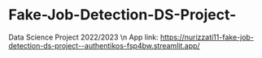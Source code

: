 # Fake-Job-Detection-DS-Project-
Data Science Project 2022/2023 \n
App link: https://nurizzati11-fake-job-detection-ds-project--authentikos-fsp4bw.streamlit.app/

